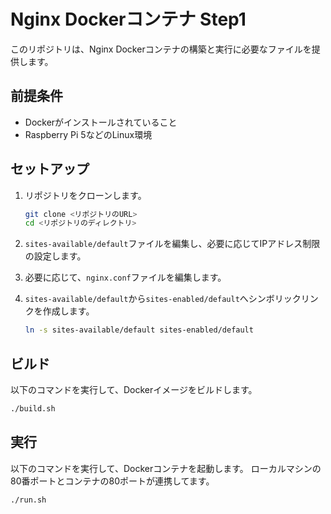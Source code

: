 # Nginx Dockerコンテナ Step1

このリポジトリは、Nginx Dockerコンテナの構築と実行に必要なファイルを提供します。

## 前提条件

* Dockerがインストールされていること
* Raspberry Pi 5などのLinux環境

## セットアップ

1.  リポジトリをクローンします。

    ```bash
    git clone <リポジトリのURL>
    cd <リポジトリのディレクトリ>
    ```

2.  `sites-available/default`ファイルを編集し、必要に応じてIPアドレス制限の設定します。
3.  必要に応じて、`nginx.conf`ファイルを編集します。
4.  `sites-available/default`から`sites-enabled/default`へシンボリックリンクを作成します。

    ```bash
    ln -s sites-available/default sites-enabled/default
    ```

## ビルド

以下のコマンドを実行して、Dockerイメージをビルドします。

```bash
./build.sh
```

## 実行

以下のコマンドを実行して、Dockerコンテナを起動します。
ローカルマシンの80番ポートとコンテナの80ポートが連携してます。

```bash
./run.sh
```
